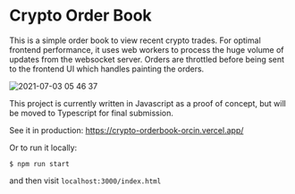 # Crypto Order Book

This is a simple order book to view recent crypto trades. For optimal frontend performance, it uses web workers to process the huge volume of updates from the websocket server. Orders are throttled before being sent to the frontend UI which handles painting the orders.

![2021-07-03 05 46 37](https://user-images.githubusercontent.com/22982964/124331578-0e995400-dbc2-11eb-9a50-802e5459d63e.gif)

This project is currently written in Javascript as a proof of concept, but will be moved to Typescript for final submission.

See it in production:
https://crypto-orderbook-orcin.vercel.app/

Or to run it locally:

```
$ npm run start
```

and then visit `localhost:3000/index.html`